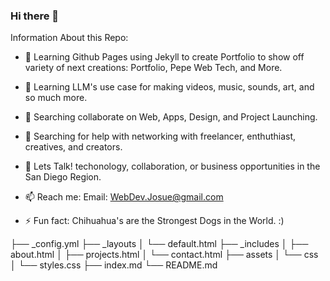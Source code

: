 ### Hi there 👋

<!--
**webdevjosue/webdevjosue** is a ✨ _special_ ✨ repository because its `README.md` (this file) appears on your GitHub profile.

Here are some ideas to get you started:

- 🔭 Learning Github Pages using Jekyll to create Portfolio to show off variety of next creations: Portfolio, Pepe Web Tech, and More.

- 🌱 Learning LLM's use case for making videos, music, sounds, art, and so much more.

- 👯 Searching collaborate on Web, Apps, Design, and Project Launching.

- 🤔 Searching for help with networking with freelancer, enthuthiast, creatives, and creators.

- 💬 Lets Talk! techonology, collaboration, or business opportunities in the San Diego Region.

- 📫 Reach me: Email: WebDev.Josue@gmail.com

- ⚡ Fun fact: Chihuahua's are the Strongest Dogs in the World. :)

-->

Information About this Repo:

- 🔭 Learning Github Pages using Jekyll to create Portfolio to show off variety of next creations: Portfolio, Pepe Web Tech, and More.

- 🌱 Learning LLM's use case for making videos, music, sounds, art, and so much more.

- 👯 Searching collaborate on Web, Apps, Design, and Project Launching.

- 🤔 Searching for help with networking with freelancer, enthuthiast, creatives, and creators.

- 💬 Lets Talk! techonology, collaboration, or business opportunities in the San Diego Region.

- 📫 Reach me: Email: WebDev.Josue@gmail.com

- ⚡ Fun fact: Chihuahua's are the Strongest Dogs in the World. :)

├── \_config.yml
├── \_layouts
│ └── default.html
├── \_includes
│ ├── about.html
│ ├── projects.html
│ └── contact.html
├── assets
│ └── css
│ └── styles.css
├── index.md
└── README.md
